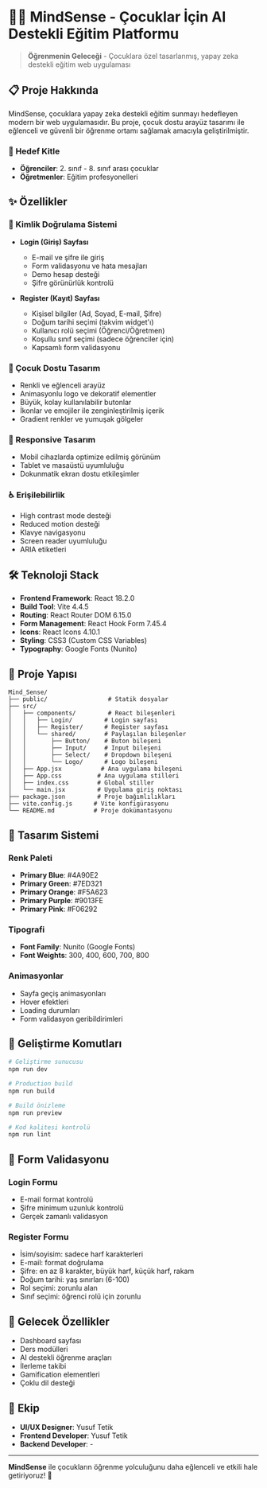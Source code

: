 # 🧠✨ MindSense - Çocuklar İçin AI Destekli Eğitim Platformu

> **Öğrenmenin Geleceği** - Çocuklara özel tasarlanmış, yapay zeka destekli eğitim web uygulaması

## 📋 Proje Hakkında

MindSense, çocuklara yapay zeka destekli eğitim sunmayı hedefleyen modern bir web uygulamasıdır. Bu proje, çocuk dostu arayüz tasarımı ile eğlenceli ve güvenli bir öğrenme ortamı sağlamak amacıyla geliştirilmiştir.

### 🎯 Hedef Kitle
- **Öğrenciler**: 2. sınıf - 8. sınıf arası çocuklar
- **Öğretmenler**: Eğitim profesyonelleri

## ✨ Özellikler

### 🔐 Kimlik Doğrulama Sistemi
- **Login (Giriş) Sayfası**
  - E-mail ve şifre ile giriş
  - Form validasyonu ve hata mesajları
  - Demo hesap desteği
  - Şifre görünürlük kontrolü

- **Register (Kayıt) Sayfası**
  - Kişisel bilgiler (Ad, Soyad, E-mail, Şifre)
  - Doğum tarihi seçimi (takvim widget'ı)
  - Kullanıcı rolü seçimi (Öğrenci/Öğretmen)
  - Koşullu sınıf seçimi (sadece öğrenciler için)
  - Kapsamlı form validasyonu

### 🎨 Çocuk Dostu Tasarım
- Renkli ve eğlenceli arayüz
- Animasyonlu logo ve dekoratif elementler
- Büyük, kolay kullanılabilir butonlar
- İkonlar ve emojiler ile zenginleştirilmiş içerik
- Gradient renkler ve yumuşak gölgeler

### 📱 Responsive Tasarım
- Mobil cihazlarda optimize edilmiş görünüm
- Tablet ve masaüstü uyumluluğu
- Dokunmatik ekran dostu etkileşimler

### ♿ Erişilebilirlik
- High contrast mode desteği
- Reduced motion desteği
- Klavye navigasyonu
- Screen reader uyumluluğu
- ARIA etiketleri

## 🛠️ Teknoloji Stack

- **Frontend Framework**: React 18.2.0
- **Build Tool**: Vite 4.4.5
- **Routing**: React Router DOM 6.15.0
- **Form Management**: React Hook Form 7.45.4
- **Icons**: React Icons 4.10.1
- **Styling**: CSS3 (Custom CSS Variables)
- **Typography**: Google Fonts (Nunito)

## 📁 Proje Yapısı

```
Mind_Sense/
├── public/                 # Statik dosyalar
├── src/
│   ├── components/         # React bileşenleri
│   │   ├── Login/         # Login sayfası
│   │   ├── Register/      # Register sayfası
│   │   └── shared/        # Paylaşılan bileşenler
│   │       ├── Button/    # Buton bileşeni
│   │       ├── Input/     # Input bileşeni
│   │       ├── Select/    # Dropdown bileşeni
│   │       └── Logo/      # Logo bileşeni
│   ├── App.jsx           # Ana uygulama bileşeni
│   ├── App.css          # Ana uygulama stilleri
│   ├── index.css        # Global stiller
│   └── main.jsx         # Uygulama giriş noktası
├── package.json         # Proje bağımlılıkları
├── vite.config.js      # Vite konfigürasyonu
└── README.md           # Proje dokümantasyonu
```

## 🎨 Tasarım Sistemi

### Renk Paleti
- **Primary Blue**: #4A90E2
- **Primary Green**: #7ED321  
- **Primary Orange**: #F5A623
- **Primary Purple**: #9013FE
- **Primary Pink**: #F06292

### Tipografi
- **Font Family**: Nunito (Google Fonts)
- **Font Weights**: 300, 400, 600, 700, 800

### Animasyonlar
- Sayfa geçiş animasyonları
- Hover efektleri
- Loading durumları
- Form validasyon geribildirimleri

## 🔧 Geliştirme Komutları

```bash
# Geliştirme sunucusu
npm run dev

# Production build
npm run build

# Build önizleme
npm run preview

# Kod kalitesi kontrolü
npm run lint
```

## 📝 Form Validasyonu

### Login Formu
- E-mail format kontrolü
- Şifre minimum uzunluk kontrolü
- Gerçek zamanlı validasyon

### Register Formu
- İsim/soyisim: sadece harf karakterleri
- E-mail: format doğrulama
- Şifre: en az 8 karakter, büyük harf, küçük harf, rakam
- Doğum tarihi: yaş sınırları (6-100)
- Rol seçimi: zorunlu alan
- Sınıf seçimi: öğrenci rolü için zorunlu

## 🚧 Gelecek Özellikler

- Dashboard sayfası
- Ders modülleri
- AI destekli öğrenme araçları
- İlerleme takibi
- Gamification elementleri
- Çoklu dil desteği


## 👥 Ekip

- **UI/UX Designer**: Yusuf Tetik
- **Frontend Developer**: Yusuf Tetik
- **Backend Developer**: -

---

**MindSense** ile çocukların öğrenme yolculuğunu daha eğlenceli ve etkili hale getiriyoruz! 🌟 
